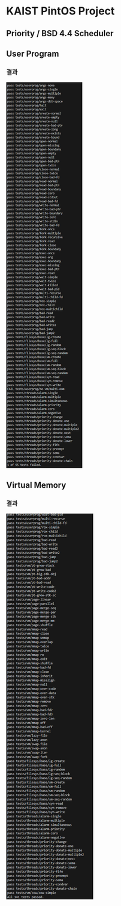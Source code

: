 
# KAIST PintOS Project

## Priority / BSD 4.4 Scheduler

## User Program

### 결과
<img src="./img/user program.png">

## Virtual Memory

### 결과
<img src="./img/vm.png">

